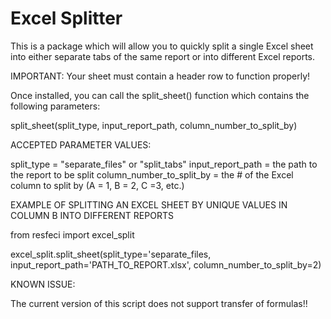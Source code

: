 # Excel Splitter

This is a package which will allow you to quickly split a single Excel sheet into either separate tabs of the same report or into different Excel reports.

IMPORTANT: Your sheet must contain a header row to function properly!

Once installed, you can call the split_sheet() function which contains the following parameters: 

split_sheet(split_type, input_report_path, column_number_to_split_by)

ACCEPTED PARAMETER VALUES:

split_type = "separate_files" or "split_tabs"
input_report_path = the path to the report to be split
column_number_to_split_by = the # of the Excel column to split by (A = 1, B = 2, C =3, etc.)

EXAMPLE OF SPLITTING AN EXCEL SHEET BY UNIQUE VALUES IN COLUMN B INTO DIFFERENT REPORTS

from resfeci import excel_split

excel_split.split_sheet(split_type='separate_files, input_report_path='PATH_TO_REPORT.xlsx', column_number_to_split_by=2)


KNOWN ISSUE: 

The current version of this script does not support transfer of formulas!!